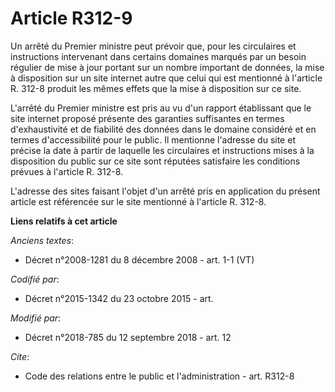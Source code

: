 # Article R312-9

Un arrêté du Premier ministre peut prévoir que, pour les circulaires et instructions intervenant dans certains domaines
marqués par un besoin régulier de mise à jour portant sur un nombre important de données, la mise à disposition sur un site
internet autre que celui qui est mentionné à l'article R. 312-8 produit les mêmes effets que la mise à disposition sur ce
site.

L'arrêté du Premier ministre est pris au vu d'un rapport établissant que le site internet proposé présente des garanties
suffisantes en termes d'exhaustivité et de fiabilité des données dans le domaine considéré et en termes d'accessibilité pour
le public. Il mentionne l'adresse du site et précise la date à partir de laquelle les circulaires et instructions mises à la
disposition du public sur ce site sont réputées satisfaire les conditions prévues à l'article R. 312-8.

L'adresse des sites faisant l'objet d'un arrêté pris en application du présent article est référencée sur le site mentionné à
l'article R. 312-8.

**Liens relatifs à cet article**

_Anciens textes_:

  - Décret n°2008-1281 du 8 décembre 2008 - art. 1-1 (VT)

_Codifié par_:

  - Décret n°2015-1342 du 23 octobre 2015 - art.

_Modifié par_:

  - Décret n°2018-785 du 12 septembre 2018 - art. 12

_Cite_:

  - Code des relations entre le public et l'administration - art. R312-8
